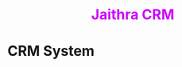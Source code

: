 
<h1 align="center" style="color:#ce00ff"> Jaithra CRM </h1>

CRM System
=======================================


